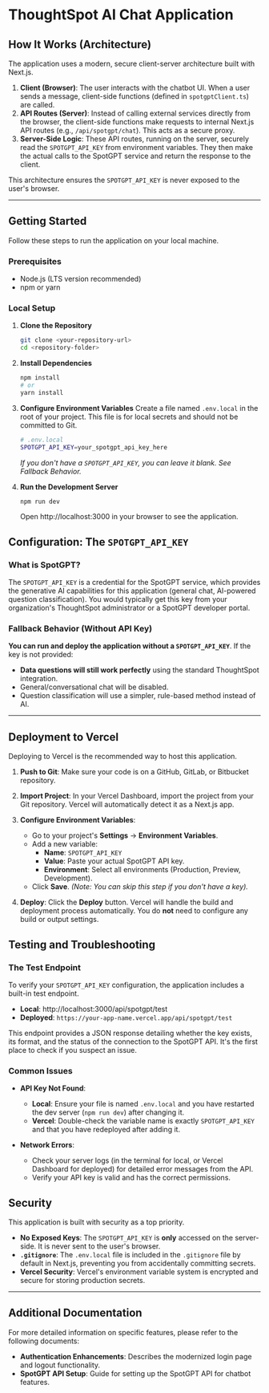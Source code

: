 # ThoughtSpot AI Chat Application

## How It Works (Architecture)

The application uses a modern, secure client-server architecture built with Next.js.

1. **Client (Browser)**: The user interacts with the chatbot UI. When a user sends a message, client-side functions (defined in `spotgptClient.ts`) are called.
2. **API Routes (Server)**: Instead of calling external services directly from the browser, the client-side functions make requests to internal Next.js API routes (e.g., `/api/spotgpt/chat`). This acts as a secure proxy.
3. **Server-Side Logic**: These API routes, running on the server, securely read the `SPOTGPT_API_KEY` from environment variables. They then make the actual calls to the SpotGPT service and return the response to the client.

This architecture ensures the `SPOTGPT_API_KEY` is never exposed to the user's browser.

---

## Getting Started

Follow these steps to run the application on your local machine.

### Prerequisites

- Node.js (LTS version recommended)
- npm or yarn

### Local Setup

1.  **Clone the Repository**
    ```bash
    git clone <your-repository-url>
    cd <repository-folder>
    ```

2.  **Install Dependencies**
    ```bash
    npm install
    # or
    yarn install
    ```

3.  **Configure Environment Variables**
    Create a file named `.env.local` in the root of your project. This file is for local secrets and should not be committed to Git.

    ```bash
    # .env.local
    SPOTGPT_API_KEY=your_spotgpt_api_key_here
    ```
    *If you don't have a `SPOTGPT_API_KEY`, you can leave it blank. See Fallback Behavior.*

4.  **Run the Development Server**
    ```bash
    npm run dev
    ```
    Open http://localhost:3000 in your browser to see the application.

## Configuration: The `SPOTGPT_API_KEY`

### What is SpotGPT?

The `SPOTGPT_API_KEY` is a credential for the SpotGPT service, which provides the generative AI capabilities for this application (general chat, AI-powered question classification). You would typically get this key from your organization's ThoughtSpot administrator or a SpotGPT developer portal.

### Fallback Behavior (Without API Key)

**You can run and deploy the application without a `SPOTGPT_API_KEY`**. If the key is not provided:
- **Data questions will still work perfectly** using the standard ThoughtSpot integration.
- General/conversational chat will be disabled.
- Question classification will use a simpler, rule-based method instead of AI.

---

## Deployment to Vercel

Deploying to Vercel is the recommended way to host this application.

1.  **Push to Git**: Make sure your code is on a GitHub, GitLab, or Bitbucket repository.

2.  **Import Project**: In your Vercel Dashboard, import the project from your Git repository. Vercel will automatically detect it as a Next.js app.

3.  **Configure Environment Variables**:
    - Go to your project's **Settings** → **Environment Variables**.
    - Add a new variable:
      - **Name**: `SPOTGPT_API_KEY`
      - **Value**: Paste your actual SpotGPT API key.
      - **Environment**: Select all environments (Production, Preview, Development).
    - Click **Save**.
    *(Note: You can skip this step if you don't have a key).*

4.  **Deploy**: Click the **Deploy** button. Vercel will handle the build and deployment process automatically. You do **not** need to configure any build or output settings.

## Testing and Troubleshooting

### The Test Endpoint

To verify your `SPOTGPT_API_KEY` configuration, the application includes a built-in test endpoint.

- **Local**: http://localhost:3000/api/spotgpt/test
- **Deployed**: `https://your-app-name.vercel.app/api/spotgpt/test`

This endpoint provides a JSON response detailing whether the key exists, its format, and the status of the connection to the SpotGPT API. It's the first place to check if you suspect an issue.

### Common Issues

- **API Key Not Found**:
  - **Local**: Ensure your file is named `.env.local` and you have restarted the dev server (`npm run dev`) after changing it.
  - **Vercel**: Double-check the variable name is exactly `SPOTGPT_API_KEY` and that you have redeployed after adding it.

- **Network Errors**:
  - Check your server logs (in the terminal for local, or Vercel Dashboard for deployed) for detailed error messages from the API.
  - Verify your API key is valid and has the correct permissions.

## Security

This application is built with security as a top priority.

- **No Exposed Keys**: The `SPOTGPT_API_KEY` is **only** accessed on the server-side. It is never sent to the user's browser.
- **`.gitignore`**: The `.env.local` file is included in the `.gitignore` file by default in Next.js, preventing you from accidentally committing secrets.
- **Vercel Security**: Vercel's environment variable system is encrypted and secure for storing production secrets.

---

## Additional Documentation

For more detailed information on specific features, please refer to the following documents:

- **Authentication Enhancements**: Describes the modernized login page and logout functionality.
- **SpotGPT API Setup**: Guide for setting up the SpotGPT API for chatbot features.